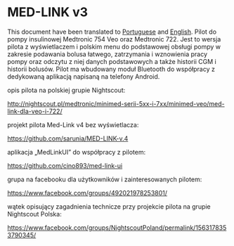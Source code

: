 # MED-LINK v3
This document have been translated to [Portuguese](readme-pt.md) and [English](readme-en.md).
Pilot do pompy insulinowej Medtronic 754 Veo oraz Medtronic 722.
Jest to wersja pilota z wyświetlaczem i polskim menu do podstawowej obsługi pompy w zakresie podawania bolusa łatwego, zatrzymania i wznowienia pracy pompy oraz odczytu z niej danych podstawowych a także historii CGM i historii bolusów. Pilot ma wbudowany moduł Bluetooth do współpracy z dedykowaną aplikacją napisaną na telefony Android.

opis pilota na polskiej grupie Nightscout:

http://nightscout.pl/medtronic/minimed-serii-5xx-i-7xx/minimed-veo/med-link-dla-veo-i-722/

projekt pilota Med-Link v4 bez wyświetlacza:

https://github.com/sarunia/MED-LINK-v.4

aplikacja „MedLinkUI” do współpracy z pilotem:

https://github.com/cino893/med-link-ui

grupa na facebooku dla użytkowników i zainteresowanych pilotem:

https://www.facebook.com/groups/492021978253801/

wątek opisujący zagadnienia technicze przy projekcie pilota na grupie Nightscout Polska:

https://www.facebook.com/groups/NightscoutPoland/permalink/1563178353790345/
